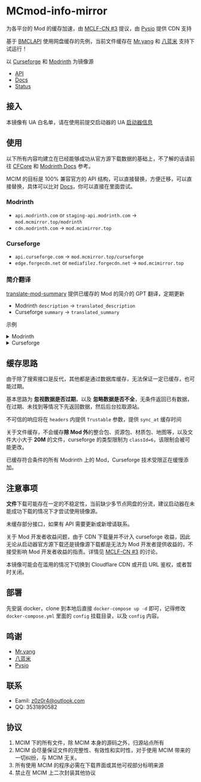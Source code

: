 # MCmod-info-mirror

为各平台的 Mod 的缓存加速，由 [MCLF-CN #3](https://github.com/MCLF-CN/docs/issues/3) 提议，由 [Pysio](https://github.com/pysio2007) 提供 CDN 支持

基于 [BMCLAPI](https://bmclapidoc.bangbang93.com) 使用网盘缓存的先例，当前文件缓存在 [Mr.yang](https://github.com/YangHaoNing-CN) 和 [八蓝米](https://alist.8mi.tech) 支持下试运行！

以 [Curseforge](https://curseforge.com/) 和 [Modrinth](https://modrinth.com/) 为镜像源

- [API](https://mod.mcimirror.top)
- [Docs](https://mod.mcimirror.top/docs)
- [Status](https://status.mcimirror.top)

## 接入

本镜像有 UA 白名单，请在使用前提交启动器的 UA [启动器信息](https://github.com/mcmod-info-mirror/mcim/issues/4)

## 使用

以下所有内容均建立在已经能够成功从官方源下载数据的基础上，不了解的话请前往 [CFCore](https://docs.curseforge.com) 和 [Modrinth Docs](https://docs.modrinth.com) 参考。

MCIM 的目标是 100% 兼容官方的 API 结构，可以直接替换，方便迁移，可以直接替换，具体可以比对 [Docs](https://mod.mcimirror.top/docs)，你可以直接在里面尝试。

### Modrinth

- `api.modrinth.com` or `staging-api.modrinth.com` -> `mod.mcmirror.top/modrinth`
- `cdn.modrinth.com` -> `mod.mcimirror.top`

### Curseforge

- `api.curseforge.com` -> `mod.mcmirror.top/curseforge`
- `edge.forgecdn.net` or `mediafilez.forgecdn.net` -> `mod.mcimirror.top`

### 简介翻译

[translate-mod-summary](https://github.com/mcmod-info-mirror/translate-mod-summary) 提供已缓存的 Mod 的简介的 GPT 翻译，定期更新

- Modrinth `description` -> `translated_description`
- Curseforge `summary` -> `translated_summary`

示例

<details>
  <summary>Modrinth</summary>
  <pre><blockcode> 
  {
  id: 'AANobbMI',
  description: 'The fastest and most compatible rendering optimization mod for Minecraft',
  ...
  found: true,
  slug: 'sodium',
  sync_at: '2024-07-22T08:30:37Z',
  translated_description: '一个为《我的世界》打造的现代渲染引擎，极大地提升了性能。'
  }
  </blockcode></pre>
</details>

<details>
  <summary>Curseforge</summary>
  <pre><blockcode> 
  {
  id: 975558,
  slug: 'progetto-multiverso-ultra-adventure',
  ...
  summary: 'This mod adds many new RPG features to the game',
  sync_at: '2024-06-06T01:23:21Z',
  translated_summary: '此模组为游戏添加了许多新的角色扮演特性。'
  }
  </blockcode></pre>
</details>

## 缓存思路

由于除了搜索接口是反代，其他都是通过数据库缓存，无法保证一定已缓存，也可能过期。

基本思路为 **忽视数据是否过期**，以及 **忽略数据是否不全**，无条件返回已有数据，在过期、未找到等情况下先返回数据，然后后台拉取源站。

不可信的响应将在 `headers` 内提供 `Trustable` 参数，提供 `sync_at` 缓存时间

关于文件缓存，不会缓存**除 Mod 外**的整合包、资源包、材质包、地图等，以及文件大小大于 **20M** 的文件，curseforge 的类型限制为 `classId=6`，该限制会被可能更改。

已缓存符合条件的所有 Modrinth 上的 Mod，Curseforge 技术受限正在缓慢添加。

## 注意事项

**文件**下载可能存在一定的不稳定性，当前缺少多节点网盘的分流，建议启动器在未能成功下载的情况下才尝试使用镜像源。

未缓存部分接口，如果有 API 需要更新或新增请联系。

关于 Mod 开发者收益问题，由于 CDN 下载量并不计入 curseforge 收益，因此无论从启动器官方源下载还是镜像源下载都是无法为 Mod 开发者提供收益的，不接受影响 Mod 开发者收益的指责。详情见 [MCLF-CN #3](https://github.com/MCLF-CN/docs/issues/3) 的讨论。

本镜像可能会在滥用的情况下切换到 Cloudflare CDN 或开启 URL 鉴权，或者暂时关闭。

## 部署

先安装 docker，clone 到本地后直接 `docker-compose up -d` 即可，记得修改 `docker-compose.yml` 里面的 `config` 挂载目录，以及 `config` 内容。

## 鸣谢

- [Mr.yang](https://github.com/YangHaoNing-CN)
- [八蓝米](https://github.com/8Mi-Tech)
- [Pysio](https://github.com/pysio2007)

## 联系

- Eamil: z0z0r4@outlook.com
- QQ: 3531890582

## 协议

1. MCIM 下的所有文件，除 MCIM 本身的源码之外，归源站点所有
2. MCIM 会尽量保证文件的完整性、有效性和实时性，对于使用 MCIM 带来的一切纠纷，与 MCIM 无关。
3. 所有使用 MCIM 的程序必需在下载界面或其他可视部分标明来源
4. 禁止在 MCIM 上二次封装其他协议
